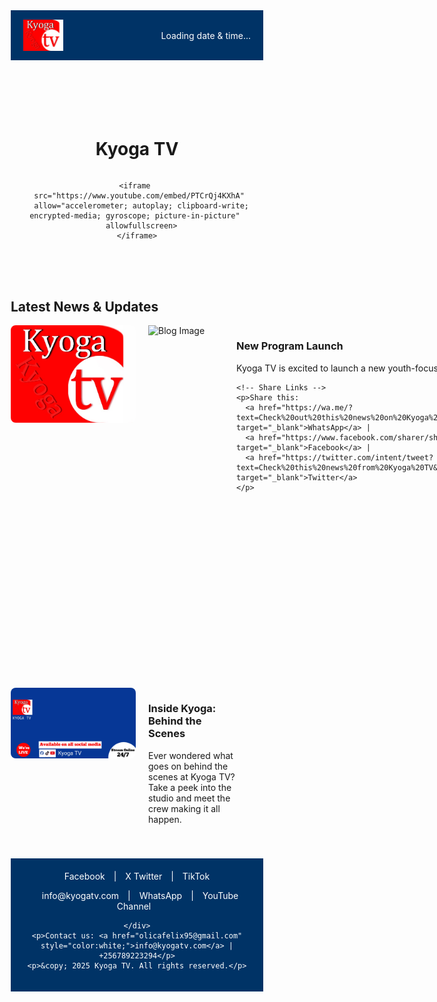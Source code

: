 <!DOCTYPE html>
<html lang="en">
<head>
  <meta charset="UTF-8">
  <title>Kyoga TV Live</title>
  <style>
    * {
      box-sizing: border-box;
    }

    body {
      margin: 0;
      font-family: Arial, sans-serif;
      background-color: #f0f0f0;
      display: flex;
      flex-direction: column;
      min-height: 100vh;
    }

    header {
      background-color: #003366;
      color: white;
      padding: 15px 20px;
      display: flex;
      justify-content: space-between;
      align-items: center;
    }

    header img {
      height: 50px;
    }

    .datetime {
      font-size: 14px;
    }

    main {
      flex: 1;
      display: flex;
      flex-direction: column;
      align-items: center;
      padding: 30px 10px;
      text-align: center;
    }

    iframe {
      width: 80%;
      max-width: 800px;
      height: 450px;
      border: none;
    }

    footer {
      background-color: #003366;
      color: white;
      padding: 20px;
      text-align: center;
    }

    .social-links a {
      color: white;
      margin: 0 10px;
      text-decoration: none;
    }

    .social-links a:hover {
      text-decoration: underline;
    }
  </style>
</head>
<body>

  <!-- Header -->
  <header>
    <img src="KYOGA TV.jpg" alt="Kyoga TV Logo">
    <div class="datetime" id="datetime">Loading date & time...</div>
  </header>

  <!-- Main Content -->
  <main>
    <h1>Kyoga TV </h1>

    <iframe 
      src="https://www.youtube.com/embed/PTCrQj4KXhA" 
      allow="accelerometer; autoplay; clipboard-write; encrypted-media; gyroscope; picture-in-picture" 
      allowfullscreen>
    </iframe>
  </main><!-- Blog Section -->
<section id="blog" style="margin-top: 50px; width: 90%; max-width: 1000px;">
  <h2>Latest News & Updates</h2>

  <!-- Blog Post 1 -->
  <div style="display: flex; gap: 20px; margin-bottom: 40px; align-items: flex-start;">
    <img src="KYOGA TV.jpg" alt="Blog Image 1" style="width: 200px; height: auto; border-radius: 8px;"><!-- Blog Post -->
<div style="display: flex; gap: 20px; margin-bottom: 40px;">
  <img src="blog1.jpg" alt="Blog Image" style="width: 200px;">
  <div>
    <h3>New Program Launch</h3>
    <p>Kyoga TV is excited to launch a new youth-focused program every Friday at 7PM.</p>

    <!-- Share Links -->
    <p>Share this: 
      <a href="https://wa.me/?text=Check%20out%20this%20news%20on%20Kyoga%20TV:%20https://kyogatv.github.io/kyoga-tv/" target="_blank">WhatsApp</a> | 
      <a href="https://www.facebook.com/sharer/sharer.php?u=https://kyogatv.github.io/kyoga-tv/" target="_blank">Facebook</a> | 
      <a href="https://twitter.com/intent/tweet?text=Check%20this%20news%20from%20Kyoga%20TV&url=https://kyogatv.github.io/kyoga-tv/" target="_blank">Twitter</a>
    </p>
  </div>
</div>

    <div>
      <h3>Kyoga TV Launches New Program</h3>
      <p>We're excited to introduce our brand-new community segment focusing on youth innovation and local talent. Tune in every Friday at 7PM!</p>
    </div>
  </div>

  <!-- Blog Post 2 -->
  <div style="display: flex; gap: 20px; margin-bottom: 40px; align-items: flex-start;">
    <img src="poster.jpg" alt="Blog Image 2" style="width: 200px; height: auto; border-radius: 8px;">
    <div>
      <h3>Inside Kyoga: Behind the Scenes</h3>
      <p>Ever wondered what goes on behind the scenes at Kyoga TV? Take a peek into the studio and meet the crew making it all happen.</p>
    </div>
  </div>
</section>


  <!-- Footer -->
  <footer>
    <div class="social-links">
      <a href="https://www.facebook.com/kyogatv" target="_blank">Facebook</a> |
      <a href="https://x.com/kyogatv" target="_blank">X Twitter</a> |
      <a href="https://www.tiktok.com/@kyogatv?" target="_blank">TikTok</a><p>
  <a href="mailto:info@kyogatv.com" style="color:white;">info@kyogatv.com</a> |
  <a href="https://wa.me/256789223294" target="_blank" style="color:white;">WhatsApp</a> |
  <a href="https://www.youtube.com/@kyogatv" target="_blank" style="color:white;">YouTube Channel</a>
</p>

    </div>
    <p>Contact us: <a href="olicafelix95@gmail.com" style="color:white;">info@kyogatv.com</a> | +256789223294</p>
    <p>&copy; 2025 Kyoga TV. All rights reserved.</p>
  </footer>

  <!-- JavaScript for Date and Time -->
  <script>
    function updateDateTime() {
      const now = new Date();
      const options = {
        weekday: 'long',
        year: 'numeric',
        month: 'long',
        day: 'numeric',
        hour: '2-digit',
        minute: '2-digit',
        second: '2-digit',
      };
      document.getElementById('datetime').innerText = now.toLocaleString('en-GB', options);
    }

    // Update every second
    setInterval(updateDateTime, 1000);
    updateDateTime();
  </script>

</body>
</html>
